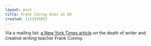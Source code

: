 ```yaml
---
layout: post
title: Frank Conroy Dies at 69
created: 1112935057
---
```

Via a mailing list:  [a New York Times article](http://www.nytimes.com/2005/04/07/books/07conroy.html?) on the death of writer and creative writing teacher Frank Conroy.
